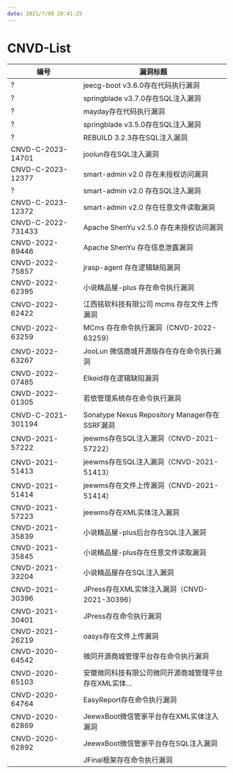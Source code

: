 ```yaml
---
date: 2021/7/08 20:41:25
---
```


# CNVD-List



| 编号               | 漏洞标题                                             |
| ------------------ | ---------------------------------------------------- |
| ?                  | jeecg-boot v3.6.0存在代码执行漏洞                    |
| ?                  | springblade v3.7.0存在SQL注入漏洞                    |
| ?                  | mayday存在代码执行漏洞                               |
| ?                  | springblade v3.5.0存在SQL注入漏洞                    |
| ?                  | REBUILD 3.2.3存在SQL注入漏洞                         |
| CNVD-C-2023-14701  | joolun存在SQL注入漏洞                                |
| CNVD-C-2023-12377  | smart-admin v2.0 存在未授权访问漏洞                  |
| ?                  | smart-admin v2.0 存在SQL注入漏洞                     |
| CNVD-C-2023-12372  | smart-admin v2.0 存在任意文件读取漏洞                |
| CNVD-C-2022-731433 | Apache ShenYu v2.5.0 存在未授权访问漏洞              |
| CNVD-2022-89446    | Apache ShenYu 存在信息泄露漏洞                       |
| CNVD-2022-75857    | jrasp-agent 存在逻辑缺陷漏洞                         |
| CNVD-2022-62395    | 小说精品屋-plus 存在命令执行漏洞                     |
| CNVD-2022-62422    | 江西铭软科技有限公司 mcms 存在文件上传漏洞           |
| CNVD-2022-63259    | MCms 存在命令执行漏洞（CNVD-2022-63259）             |
| CNVD-2022-63267    | JooLun 微信商城开源版存在存在命令执行漏洞            |
| CNVD-2022-07485    | Elkeid存在逻辑缺陷漏洞                               |
| CNVD-2022-01305    | 若依管理系统存在命令执行漏洞                         |
| CNVD-C-2021-301194 | Sonatype Nexus Repository Manager存在SSRF漏洞        |
| CNVD-2021-57222    | jeewms存在SQL注入漏洞（CNVD-2021-57222）             |
| CNVD-2021-51413    | jeewms存在SQL注入漏洞（CNVD-2021-51413）             |
| CNVD-2021-51414    | jeewms存在文件上传漏洞（CNVD-2021-51414）            |
| CNVD-2021-57223    | jeewms存在XML实体注入漏洞                            |
| CNVD-2021-35839    | 小说精品屋-plus后台存在SQL注入漏洞                   |
| CNVD-2021-35845    | 小说精品屋-plus存在任意文件读取漏洞                  |
| CNVD-2021-33204    | 小说精品屋存在SQL注入漏洞                            |
| CNVD-2021-30396    | JPress存在XML实体注入漏洞（CNVD-2021-30396）         |
| CNVD-2021-30401    | JPress存在命令执行漏洞                               |
| CNVD-2021-26219    | oasys存在文件上传漏洞                                |
| CNVD-2020-64542    | 微同开源商城管理平台存在命令执行漏洞                 |
| CNVD-2020-65103    | 安徽微同科技有限公司微同开源商城管理平台存在XML实体… |
| CNVD-2020-64764    | EasyReport存在命令执行漏洞                           |
| CNVD-2020-62869    | JeewxBoot微信管家平台存在XML实体注入漏洞             |
| CNVD-2020-62892    | JeewxBoot微信管家平台存在SQL注入漏洞                 |
|                    | JFinal框架存在命令执行漏洞                           |



